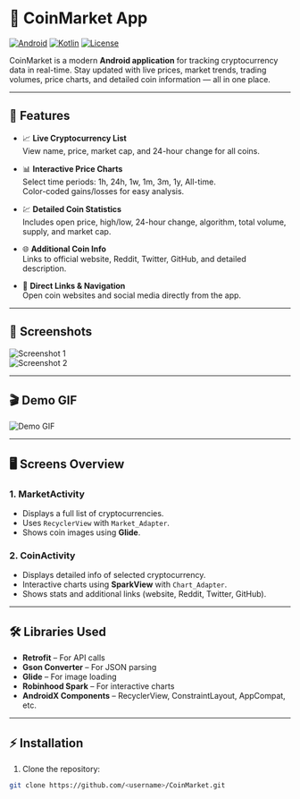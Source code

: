 # 🚀 CoinMarket App

[![Android](https://img.shields.io/badge/Platform-Android-green)](https://developer.android.com/) 
[![Kotlin](https://img.shields.io/badge/Language-Kotlin-orange)](https://kotlinlang.org/) 
[![License](https://img.shields.io/badge/License-MIT-blue)](LICENSE)

CoinMarket is a modern **Android application** for tracking cryptocurrency data in real-time. Stay updated with live prices, market trends, trading volumes, price charts, and detailed coin information — all in one place.

---

## 🌟 Features

- 📈 **Live Cryptocurrency List**  
  View name, price, market cap, and 24-hour change for all coins.

- 📊 **Interactive Price Charts**  
  Select time periods: 1h, 24h, 1w, 1m, 3m, 1y, All-time.  
  Color-coded gains/losses for easy analysis.

- 💹 **Detailed Coin Statistics**  
  Includes open price, high/low, 24-hour change, algorithm, total volume, supply, and market cap.

- 🌐 **Additional Coin Info**  
  Links to official website, Reddit, Twitter, GitHub, and detailed description.

- 🔗 **Direct Links & Navigation**  
  Open coin websites and social media directly from the app.

---

## 📸 Screenshots

![Screenshot 1](path/to/screenshot1.png)  
![Screenshot 2](path/to/screenshot2.png)  

---

## 🎬 Demo GIF

![Demo GIF](path/to/demo.gif)

---

## 🖥 Screens Overview

### 1. MarketActivity
- Displays a full list of cryptocurrencies.
- Uses `RecyclerView` with `Market_Adapter`.
- Shows coin images using **Glide**.

### 2. CoinActivity
- Displays detailed info of selected cryptocurrency.
- Interactive charts using **SparkView** with `Chart_Adapter`.
- Shows stats and additional links (website, Reddit, Twitter, GitHub).

---

## 🛠 Libraries Used

- **Retrofit** – For API calls  
- **Gson Converter** – For JSON parsing  
- **Glide** – For image loading  
- **Robinhood Spark** – For interactive charts  
- **AndroidX Components** – RecyclerView, ConstraintLayout, AppCompat, etc.

---

## ⚡ Installation

1. Clone the repository:  
```bash
git clone https://github.com/<username>/CoinMarket.git
